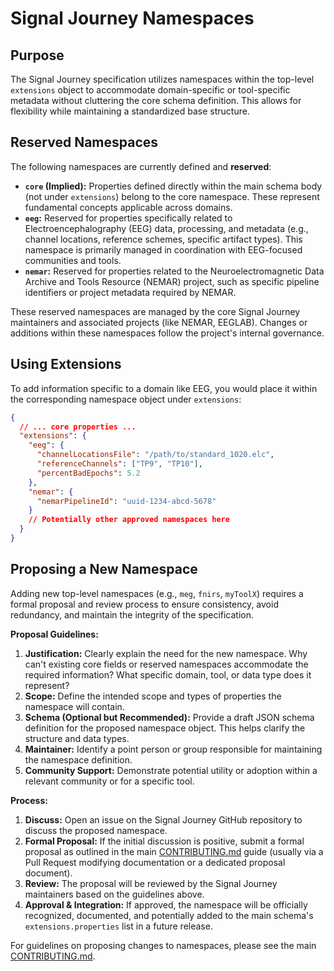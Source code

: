 # Signal Journey Namespaces

## Purpose

The Signal Journey specification utilizes namespaces within the top-level `extensions` object to accommodate domain-specific or tool-specific metadata without cluttering the core schema definition. This allows for flexibility while maintaining a standardized base structure.

## Reserved Namespaces

The following namespaces are currently defined and **reserved**:

*   **`core` (Implied):** Properties defined directly within the main schema body (not under `extensions`) belong to the core namespace. These represent fundamental concepts applicable across domains.
*   **`eeg`:** Reserved for properties specifically related to Electroencephalography (EEG) data, processing, and metadata (e.g., channel locations, reference schemes, specific artifact types). This namespace is primarily managed in coordination with EEG-focused communities and tools.
*   **`nemar`:** Reserved for properties related to the Neuroelectromagnetic Data Archive and Tools Resource (NEMAR) project, such as specific pipeline identifiers or project metadata required by NEMAR.

These reserved namespaces are managed by the core Signal Journey maintainers and associated projects (like NEMAR, EEGLAB). Changes or additions within these namespaces follow the project's internal governance.

## Using Extensions

To add information specific to a domain like EEG, you would place it within the corresponding namespace object under `extensions`:

```json
{
  // ... core properties ...
  "extensions": {
    "eeg": {
      "channelLocationsFile": "/path/to/standard_1020.elc",
      "referenceChannels": ["TP9", "TP10"],
      "percentBadEpochs": 5.2
    },
    "nemar": {
      "nemarPipelineId": "uuid-1234-abcd-5678"
    }
    // Potentially other approved namespaces here
  }
}
```

## Proposing a New Namespace

Adding new top-level namespaces (e.g., `meg`, `fnirs`, `myToolX`) requires a formal proposal and review process to ensure consistency, avoid redundancy, and maintain the integrity of the specification.

**Proposal Guidelines:**

1.  **Justification:** Clearly explain the need for the new namespace. Why can't existing core fields or reserved namespaces accommodate the required information? What specific domain, tool, or data type does it represent?
2.  **Scope:** Define the intended scope and types of properties the namespace will contain.
3.  **Schema (Optional but Recommended):** Provide a draft JSON schema definition for the proposed namespace object. This helps clarify the structure and data types.
4.  **Maintainer:** Identify a point person or group responsible for maintaining the namespace definition.
5.  **Community Support:** Demonstrate potential utility or adoption within a relevant community or for a specific tool.

**Process:**

1.  **Discuss:** Open an issue on the Signal Journey GitHub repository to discuss the proposed namespace.
2.  **Formal Proposal:** If the initial discussion is positive, submit a formal proposal as outlined in the main [CONTRIBUTING.md](https://github.com/neuromechanist/signalJourney/blob/main/CONTRIBUTING.md) guide (usually via a Pull Request modifying documentation or a dedicated proposal document).
3.  **Review:** The proposal will be reviewed by the Signal Journey maintainers based on the guidelines above.
4.  **Approval & Integration:** If approved, the namespace will be officially recognized, documented, and potentially added to the main schema's `extensions.properties` list in a future release.

For guidelines on proposing changes to namespaces, please see the main [CONTRIBUTING.md](https://github.com/neuromechanist/signalJourney/blob/main/CONTRIBUTING.md). 